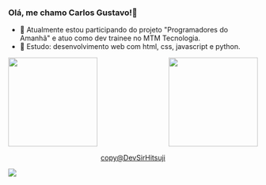 ### Olá, me chamo Carlos Gustavo!👋
- 🔭 Atualmente estou participando do projeto "Programadores do Amanhã" e atuo como dev trainee no MTM Tecnologia.
- 🌱 Estudo: desenvolvimento web com html, css, javascript e python.

<div>
  <a href="https://github.com/DevSirHitsuji">
  <div style="display: flex; justify-content: space-between;">
    <img height="180em" src="https://github-readme-stats.vercel.app/api?username=DevSirHitsuji&show_icons=true&theme=dark&include_all_commits=true&count_private=true"/>
    <img height="180em" src="https://github-readme-stats.vercel.app/api/top-langs/?username=DevSirHitsuji&layout=compact&langs_count=16&theme=dark"/>
  </div>
</div>
  <p align="center">copy@DevSirHitsuji</p>
<div>
  <img align="center" src="https://sm.ign.com/t/ign_br/screenshot/default/rick-and-morty-6_xshv.1200.jpg"/>
</div>
